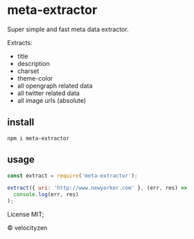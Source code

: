 # meta-extractor

Super simple and fast meta data extractor.

Extracts:
* title
* description
* charset
* theme-color
* all opengraph related data
* all twitter related data
* all image urls (absolute)

## install

`npm i meta-extractor`

## usage

```js
const extract = require('meta-extractor');

extract({ uri: 'http://www.newyorker.com' }, (err, res) =>
  console.log(err, res)
);
```



License MIT;

© velocityzen
